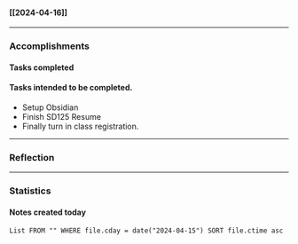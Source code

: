 #### [[2024-04-16]]

---
### Accomplishments
#### Tasks completed

#### Tasks intended to be completed.
- Setup Obsidian
- Finish SD125 Resume
- Finally turn in class registration.

---
### Reflection

---
### Statistics
#### Notes created today
```dataview
List FROM "" WHERE file.cday = date("2024-04-15") SORT file.ctime asc
```